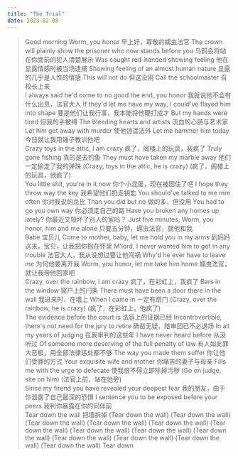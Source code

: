 ```yaml
---
title: "The Trial"
date: 2023-02-08
---
```


>Good morning Worm, you honor
早上好，尊敬的蠕虫法官
The crown will plainly show the prisoner who now stands before you
乌鸦会将站在你面前的犯人清楚展示
Was caught red-handed showing feeling
他在显露情感时被当场逮捕
Showing feeling of an almost human nature
显露的几乎是人性的情感
This will not do
但这没用
Call the schoolmaster
召校长上来
<br>I always said he'd come to no good the end, you honor
我就说他不会有什么出息，法官大人
If they'd let me have my way, I could've flayed him into shape
要是他们让我行事，我本能将他鞭打成才
But my hands were tired
但我的手被缚
The bleeding hearts and artists
流血的心肠与艺术家
Let him get away with murder
使他逍遥法外
Let me hammer him today
今日就让我用锤子教训他吧
<br>Crazy toys in the attic, I am crazy
疯了，阁楼上的玩具，我疯了
Truly gone fishing
真的是去钓鱼
They must have taken my marble away
他们一定偷走了我的弹珠
(Crazy, toys in the attic, he is crazy)
(疯了，阁楼上的玩具，他疯了)
<br>You little shit, you're in it now
你个小混蛋，现在被困住了吧
I hope they throw way the key
我希望他们扔走钥匙
You should've talked to me mre often
你对我说的总比
Than you did but no
做的多，但没用
You had to go you own way
你必须走自己的路
Have you  broken any homes up lately?
你最近又毁坏了别人的家吗？
Just five minutes, Worm, you honor, him and me alone
只要五分钟，蠕虫法官，就他和我
<br>Babe
宝贝儿
Come to mother, baby, let me hold you in my arms
到妈妈这来，宝贝，让我把你抱在怀里
M'lord, I never wanted him to get in any trouble
法官大人，我从没想过要让他闯祸
Why'd he ever have to leave me
为何他要离开我
Worm, you honor,  let me take him home
蠕虫法官，就让我带他回家吧
<br>Crazy, over the rainbow, I am crazy
疯了，在彩虹上，我疯了
Bars in the window
窗户上的闩条
There must have been a door there in the wall
我进来时，在墙上
When I came in
一定有扇门
(Crazy, over the rainbow, he is crazy)
(疯了，在彩虹上，他疯了)
<br>The evidence before the court is
法庭上的证据已经
Incontrovertible, there's not need for the jury to retire
确凿无疑，陪审团已不必退场
In all my years of judging
在我审判的这些年
I have never heard before
从没听过
Of someone more deserving of the full penalty of law
有人如此罪大恶极，用全部法律惩处都不够
The way you made them suffer
你让他们受罪的方式
Your exquisite wife and mother
你痛苦的妻子与母亲
Fills me with the urge to defecate
使我恨不得立即除掉污秽
(Go on judge, site on him)
(法官上前，站在他旁)
<br>Since my firend you have revealed your deepest fear
我的朋友，由于你泄露了自己最深的恐惧
I sentence you to be exposed before your peers
我判你暴露在你的同伴前
<br>Tear down the wall
把墙拆掉
(Tear down the wall)
(Tear down the wall)
(Tear down the wall)
(Tear down the wall)
(Tear down the wall)
(Tear down the wall)
(Tear down the wall)
(Tear down the wall)
(Tear down the wall)
(Tear down the wall)
(Tear down the wall)
(Tear down the wall)
(Tear down the wall)
Tear down